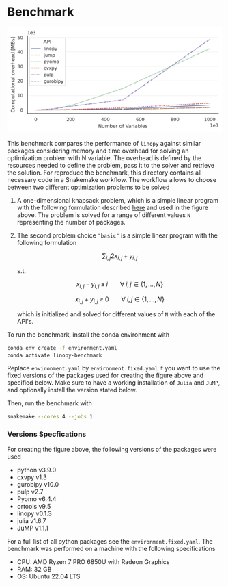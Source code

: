 # Benchmark

![Resources benchmark](benchmark_resource-overhead.png)

This benchmark compares the performance of `linopy` against similar packages considering memory and time overhead for solving an optimization problem with N variable. The overhead is defined by the resources needed to define the problem, pass it to the solver and retrieve the solution. For reproduce the benchmark, this directory contains all necessary code in a Snakemake workflow. The workflow allows to choose between two different optimization problems to be solved

1. A one-dimensional knapsack problem, which is a simple linear program with the following formulation described [here](https://www.wikiwand.com/en/Knapsack_problem) and used in the figure above. The problem is solved for a range of different values `N` representing the number of packages.

2. The second problem choice `"basic"` is a simple linear program with the following formulation
    <p><span class="math display">∑<sub><em>i</em>, <em>j</em></sub>2<em>x</em><sub><em>i</em>, <em>j</em></sub> + <em>y</em><sub><em>i</em>, <em>j</em></sub></span></p>

    s.t.

    <span class="math display"><em>x</em><sub><em>i</em>, <em>j</em></sub> − <em>y</em><sub><em>i</em>, <em>j</em></sub> ≥ <em>i</em>   ∀ <em>i</em>, <em>j</em> ∈ {1, ..., <em>N</em>}</span>

    <span class="math display"><em>x</em><sub><em>i</em>, <em>j</em></sub> + <em>y</em><sub><em>i</em>, <em>j</em></sub> ≥ 0   ∀ <em>i</em>, <em>j</em> ∈ {1, ..., <em>N</em>}</span></p>

    which is initialized and solved for different values of `N` with each of the API's.


To run the benchmark, install the conda environment with

```bash
conda env create -f environment.yaml
conda activate linopy-benchmark
```

Replace `environment.yaml` by `environment.fixed.yaml` if you want to use the fixed versions of the packages used for creating the figure above and specified below.
Make sure to have a working installation of `Julia` and `JuMP`, and optionally install the version stated below.

Then, run the benchmark with

```bash
snakemake --cores 4 --jobs 1
```

### Versions Specfications

For creating the figure above, the following versions of the packages were used

- python v3.9.0
- cxvpy v1.3
- gurobipy v10.0
- pulp v2.7
- Pyomo v6.4.4
- ortools v9.5
- linopy v0.1.3
- julia v1.6.7
- JuMP v1.1.1

For a full list of all python packages see the `environment.fixed.yaml`. The benchmark was performed on a machine with the following specifications

- CPU: AMD Ryzen 7 PRO 6850U with Radeon Graphics
- RAM: 32 GB
- OS: Ubuntu 22.04 LTS
